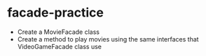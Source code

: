 # facade-practice

- Create a MovieFacade class 
- Create a method to play movies using the same interfaces that VideoGameFacade class use
